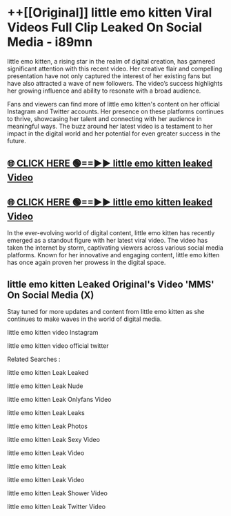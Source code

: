 # ++[[Original]] little emo kitten Viral Videos Full Clip Leaked On Social Media - i89mn<br>

little emo kitten, a rising star in the realm of digital creation, has garnered significant attention with this recent video. Her creative flair and compelling presentation have not only captured the interest of her existing fans but have also attracted a wave of new followers. The video’s success highlights her growing influence and ability to resonate with a broad audience.

Fans and viewers can find more of little emo kitten's content on her official Instagram and Twitter accounts. Her presence on these platforms continues to thrive, showcasing her talent and connecting with her audience in meaningful ways. The buzz around her latest video is a testament to her impact in the digital world and her potential for even greater success in the future.


## [🌐 CLICK HERE 🟢==►► little emo kitten leaked Video ](https://onlyclips.site?title=little_emo_kitten&ref=git)

## [🌐 CLICK HERE 🟢==►► little emo kitten leaked Video ](https://onlyclips.site?title=little_emo_kitten&ref=git)


In the ever-evolving world of digital content, little emo kitten has recently emerged as a standout figure with her latest viral video. The video has taken the internet by storm, captivating viewers across various social media platforms. Known for her innovative and engaging content, little emo kitten has once again proven her prowess in the digital space.



## little emo kitten L𝚎aked Original's Video 'MMS' On Social Media (X)


Stay tuned for more updates and content from little emo kitten as she continues to make waves in the world of digital media.

little emo kitten video Instagram

little emo kitten video official twitter


Related Searches :

little emo kitten Leak Leaked

little emo kitten Leak Nude

little emo kitten Leak Onlyfans Video

little emo kitten Leak Leaks

little emo kitten Leak Photos

little emo kitten Leak Sexy Video

little emo kitten Leak Video

little emo kitten Leak

little emo kitten Leak Video

little emo kitten Leak Shower Video

little emo kitten Leak Twitter Video

